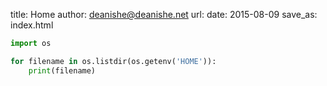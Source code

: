 title: Home
author: deanishe@deanishe.net
url: 
date: 2015-08-09
save_as: index.html

```python
import os

for filename in os.listdir(os.getenv('HOME')):
    print(filename)
```
